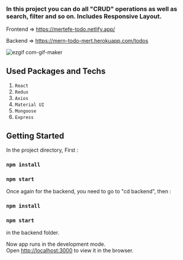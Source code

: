 



### In this project you can do all "CRUD" operations as well as search, filter and so on. Includes Responsive Layout.


Frontend => https://mertefe-todo.netlify.app/

Backend =>  https://mern-todo-mert.herokuapp.com/todos


![ezgif com-gif-maker](https://user-images.githubusercontent.com/44974863/99693474-7324fa00-2a9c-11eb-9390-f064733078a7.gif)


## Used Packages and Techs

1. `React`
2. `Redux`
2. `Axios`
4. `Material UI`
5. `Mongoose`
6. `Express`

## Getting Started 

In the project directory, First : 

### `npm install`
### `npm start`

Once again for the backend, you need to go to "cd backend", then :

### `npm install`
### `npm start`

in the backend folder.

Now app runs in the development mode.\
Open [http://localhost:3000](http://localhost:3000) to view it in the browser.


